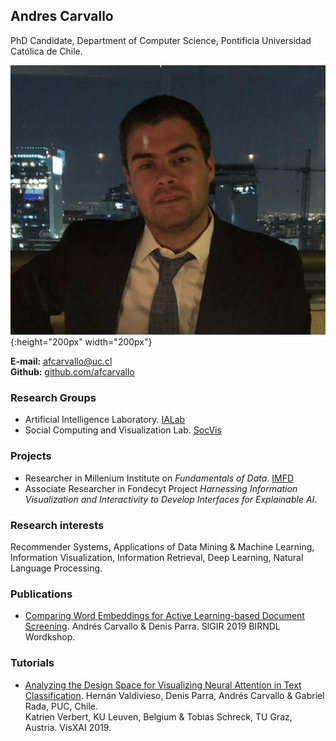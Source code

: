 ## Andres Carvallo

PhD Candidate, Department of Computer Science, Pontificia Universidad Católica de Chile.

![foto](/assets/foto.png){:height="200px" width="200px"}

**E-mail:** afcarvallo@uc.cl  
**Github:** [github.com/afcarvallo][4]

### Research Groups 
- Artificial Intelligence Laboratory. [IALab][1] 
- Social Computing and Visualization Lab. [SocVis][2] 

### Projects 
- Researcher in Millenium Institute on *Fundamentals of Data*. [IMFD][3]
- Associate Researcher in Fondecyt Project *Harnessing Information Visualization and Interactivity to Develop Interfaces for Explainable AI*. 

### Research interests 
Recommender Systems, Applications of Data Mining & Machine Learning, Information Visualization, Information Retrieval, Deep Learning, Natural Language Processing.

### Publications
- [Comparing Word Embeddings for Active Learning-based Document Screening][5]. Andrés Carvallo & Denis Parra. SIGIR 2019 BIRNDL Wordkshop.

### Tutorials 
- [Analyzing the Design Space for Visualizing Neural Attention in Text Classification][so]. Hernán Valdivieso, Denis Parra, Andrés Carvallo & Gabriel Rada, PUC, Chile.  
Katrien Verbert, KU Leuven, Belgium 
& Tobias Schreck, TU Graz, Austria. VisXAI 2019.

[so]: https://observablehq.com/@clpuc/analyzing-the-design-space-for-visualizing-neural-attenti
[1]: http://ialab.ing.puc.cl/
[2]: http://socvis.ing.puc.cl
[3]: https://imfd.cl/
[4]: github.com/afcarvallo
[5]: http://ceur-ws.org/Vol-2414/paper10.pdf

 

